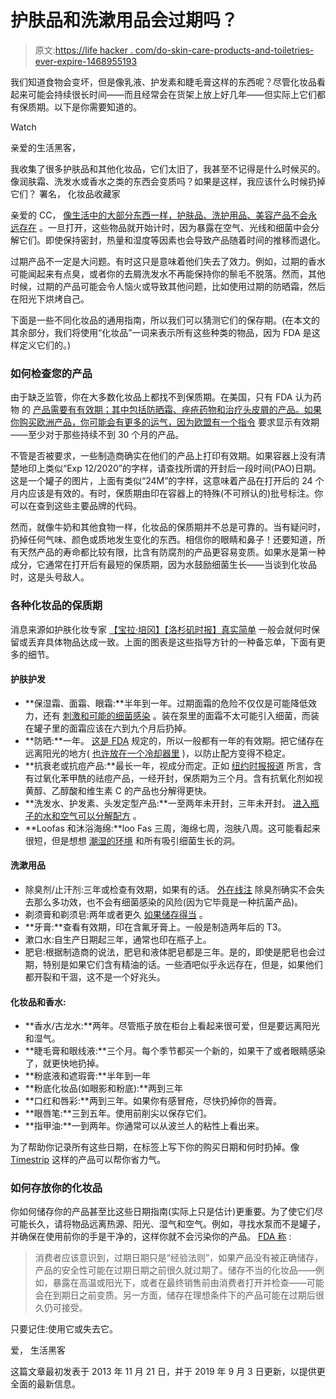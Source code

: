 # 护肤品和洗漱用品会过期吗？

> 原文:[https://life hacker . com/do-skin-care-products-and-toiletries-ever-expire-1468955193](https://lifehacker.com/do-skin-care-products-and-toiletries-ever-expire-1468955193)

我们知道食物会变坏，但是像乳液、护发素和睫毛膏这样的东西呢？尽管化妆品看起来可能会持续很长时间——而且经常会在货架上放上好几年——但实际上它们都有保质期。以下是你需要知道的。

Watch

亲爱的生活黑客，

我收集了很多护肤品和其他化妆品，它们太旧了，我甚至不记得是什么时候买的。像润肤霜、洗发水或香水之类的东西会变质吗？如果是这样，我应该什么时候扔掉它们？
署名，
化妆品收藏家

亲爱的 CC，
[像生活中的大部分东西一样，护肤品、洗护用品、美容产品不会永远存在](https://cleanmyspace.com/cosmetics-toiletries-expiry-guide/) 。一旦打开，这些物品就开始计时，因为暴露在空气、光线和细菌中会分解它们。即使保持密封，热量和湿度等因素也会导致产品随着时间的推移而退化。

过期产品不一定是大问题。有时这只是意味着他们失去了效力。例如，过期的香水可能闻起来有点臭，或者你的去屑洗发水不再能保持你的鬃毛不脱落。然而，其他时候，过期的产品可能会令人恼火或导致其他问题，比如使用过期的防晒霜，然后在阳光下烘烤自己。

下面是一些不同化妆品的通用指南，所以我们可以猜测它们的保存期。(在本文的其余部分，我们将使用“化妆品”一词来表示所有这些种类的物品，因为 FDA 是这样定义它们的。)

### **如何检查您的产品**

由于缺乏监管，你在大多数化妆品上都找不到保质期。在美国，只有 FDA 认为药物 的 [产品需要有有效期；其中包括防晒霜、痤疮药物和治疗头皮屑的产品。如果你购买欧洲产品，你可能会有更多的运气，因为欧盟有一个指令](https://www.fda.gov/cosmetics/cosmetics-laws-regulations/it-cosmetic-drug-or-both-or-it-soap) 要求显示有效期——至少对于那些持续不到 30 个月的产品。

不管是否被要求，一些制造商确实在他们的产品上打印有效期。如果容器上没有清楚地印上类似“Exp 12/2020”的字样，请查找所谓的开封后一段时间(PAO)日期。这是一个罐子的图片，上面有类似“24M”的字样，这意味着产品在打开后的 24 个月内应该是有效的。有时，保质期由印在容器上的特殊(不可辨认的)批号标注。你可以在查到这些主要品牌的代码。

然而，就像牛奶和其他食物一样，化妆品的保质期并不总是可靠的。当有疑问时，扔掉任何气味、颜色或质地发生变化的东西。相信你的眼睛和鼻子！还要知道，所有天然产品的寿命都比较有限，比含有防腐剂的产品更容易变质。如果水是第一种成分，它通常在打开后有最短的保质期，因为水鼓励细菌生长——当谈到化妆品时，这是头号敌人。

### **各种化妆品的保质期**

消息来源如护肤化妆专家 [【宝拉·培冈】](http://www.paulaschoice.com/expert-advice/skin-care-basics/_/when-should-i-throw-out-a-product)[【洛杉矶时报】](http://articles.latimes.com/2010/feb/14/image/la-ig-beauty14-20100212)[真实简单](https://www.realsimple.com/home-organizing/makeup-expiration-dates-guide) 一般会就何时保留或丢弃具体物品达成一致。上面的图表是这些指导方针的一种备忘单，下面有更多的细节。

#### **护肤护发**

*   **保湿霜、面霜、眼霜:**半年到一年。过期面霜的危险不仅仅是可能降低效力，还有 [刺激和可能的细菌感染](http://www.elon.edu/e-web/pendulum/Issues/2004/5_6/onlinefeatures/makeup.xhtml) 。装在泵里的面霜不太可能引入细菌，而装在罐子里的面霜应该在六到九个月后扔掉。
*   **防晒:**一年。 [这是 FDA](https://www.fda.gov/drugs/understanding-over-counter-medicines/sunscreen-how-help-protect-your-skin-sun) 规定的，所以一般都有一年的有效期。把它储存在远离阳光的地方( [也许放在一个冷却器里](http://lifehacker.com/keep-sunscreen-in-a-cooler-for-better-comfort-and-effec-514280393) )，以防止配方变得不稳定。
*   **抗衰老或抗痘产品:**最长一年，视成分而定。正如 [纽约时报报道](http://www.nytimes.com/2012/10/25/fashion/debating-the-need-for-expiration-dates-on-beauty-products.html?_r=0) 所言，含有过氧化苯甲酰的祛痘产品，一经开封，保质期为三个月。含有抗氧化剂如视黄醇、乙醇酸和维生素 C 的产品也分解得更快。
*   **洗发水、护发素、头发定型产品:**一至两年未开封，三年未开封。 [进入瓶子的水和空气可以分解配方](http://jylcraven.com/2013/04/spring-cleaning-the-shelf-lives-of-shampoo-and-conditioner/) 。
*   **Loofas 和沐浴海绵:**loo Fas 三周，海绵七周，泡肤八周。这可能看起来很短，但是想想 [潮湿的环境](https://health.howstuffworks.com/skin-care/cleansing/basics/how-often-replace-bath-sponge.htm) 和所有吸引细菌生长的洞。

#### **洗漱用品**

*   除臭剂/止汗剂:三年或检查有效期，如果有的话。 [外在线注](http://www.outsideonline.com/fitness/fitness-coach/Does-Deodorant-Expire.html) 除臭剂确实不会失去那么多功效，也不会有细菌感染的风险(因为它毕竟是一种抗菌产品)。
*   剃须膏和剃须皂:两年或者更久 [如果储存得当](http://www.shaving101.com/index.php/shaving-questions/162-how-do-you-store-shaving-soap.html) 。
*   **牙膏:**查看有效期，印在含氟牙膏上。一般是制造两年后的 T3。
*   漱口水:自生产日期起三年，通常也印在瓶子上。
*   肥皂:根据制造商的说法，肥皂和液体肥皂都是三年。是的，即使是肥皂也会过期，特别是如果它们含有精油的话。一些酒吧似乎永远存在，但是，如果他们都开裂和干涸，这不是一个好兆头。

#### **化妆品和香水:**

*   **香水/古龙水:**两年。尽管瓶子放在柜台上看起来很可爱，但是要远离阳光和湿气。
*   **睫毛膏和眼线液:**三个月。每个季节都买一个新的，如果干了或者眼睛感染了，就更快地扔掉。
*   **粉底液和遮瑕膏:**半年到一年
*   **粉底化妆品(如眼影和粉底):**两到三年
*   **口红和唇彩:**两到三年。如果你有感冒疮，尽快扔掉你的唇膏。
*   **眼唇笔:**三到五年。使用前削尖以保存它们。
*   **指甲油:**一到两年。你通常可以从波兰人的粘性上看出来。

为了帮助你记录所有这些日期，在标签上写下你的购买日期和何时扔掉。像 [Timestrip](http://www.timestrip.com/cosmetics.php) 这样的产品可以帮你省力气。

### **如何存放你的化妆品**

你如何储存你的产品甚至比这些日期指南(实际上只是估计)更重要。为了使它们尽可能长久，请将物品远离热源、阳光、湿气和空气。例如，寻找水泵而不是罐子，并确保在使用前你的手是干净的，这样你就不会污染你的产品。 [FDA 称](https://www.fda.gov/cosmetics/resources-consumers-cosmetics/cosmetics-safety-qa-shelf-life) :

> 消费者应该意识到，过期日期只是“经验法则”，如果产品没有被正确储存，产品的安全性可能在过期日期之前很久就过期了。储存不当的化妆品——例如，暴露在高温或阳光下，或者在最终销售前由消费者打开并检查——可能会在到期日之前变质。另一方面，储存在理想条件下的产品可能在过期后很久仍可接受。

只要记住:使用它或失去它。

爱，
生活黑客

这篇文章最初发表于 2013 年 11 月 21 日，并于 2019 年 9 月 3 日更新，以提供更全面的最新信息。